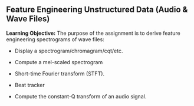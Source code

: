 ## **Feature Engineering Unstructured Data (Audio &amp; Wave Files)**

**Learning Objective:** The purpose of the assignment is to derive feature engineering spectrograms of wave files:

- Display a spectrogram/chromagram/cqt/etc.

- Compute a mel-scaled spectrogram 

- Short-time Fourier transform (STFT). 

- Beat tracker
  
- Compute the constant-Q transform of an audio signal.

